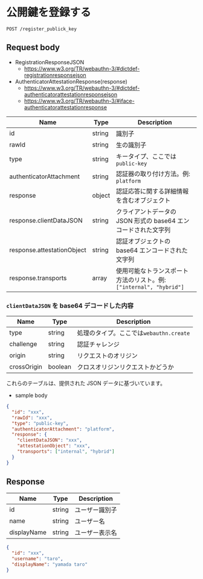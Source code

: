 # 公開鍵を登録する

```
POST /register_publick_key
```

## Request body

- RegistrationResponseJSON
  - https://www.w3.org/TR/webauthn-3/#dictdef-registrationresponsejson
- AuthenticatorAttestationResponse(response)
  - https://www.w3.org/TR/webauthn-3/#dictdef-authenticatorattestationresponsejson
  - https://www.w3.org/TR/webauthn-3/#iface-authenticatorattestationresponse

| Name                       | Type          | Description                                                        |
| -------------------------- | ------------- | ------------------------------------------------------------------ |
| id                         | string        | 識別子                                                             |
| rawId                      | string        | 生の識別子                                                         |
| type                       | string        | キータイプ、ここでは`public-key`                                   |
| authenticatorAttachment    | string        | 認証器の取り付け方法。例: `platform`                               |
| response                   | object        | 認証応答に関する詳細情報を含むオブジェクト                         |
| response.clientDataJSON    | string        | クライアントデータの JSON 形式の base64 エンコードされた文字列     |
| response.attestationObject | string        | 認証オブジェクトの base64 エンコードされた文字列                   |
| response.transports        | array<string> | 使用可能なトランスポート方法のリスト。例: `["internal", "hybrid"]` |

### `clientDataJSON` を base64 デコードした内容

| Name        | Type    | Description                             |
| ----------- | ------- | --------------------------------------- |
| type        | string  | 処理のタイプ。ここでは`webauthn.create` |
| challenge   | string  | 認証チャレンジ                          |
| origin      | string  | リクエストのオリジン                    |
| crossOrigin | boolean | クロスオリジンリクエストかどうか        |

これらのテーブルは、提供された JSON データに基づいています。

- sample body

```json
{
  "id": "xxx",
  "rawId": "xxx",
  "type": "public-key",
  "authenticatorAttachment": "platform",
  "response": {
    "clientDataJSON": "xxx",
    "attestationObject": "xxx",
    "transports": ["internal", "hybrid"]
  }
}
```

## Response

| Name        | Type   | Description    |
| ----------- | ------ | -------------- |
| id          | string | ユーザー識別子 |
| name        | string | ユーザー名     |
| displayName | string | ユーザー表示名 |

```json
{
  "id": "xxx",
  "username": "taro",
  "displayName": "yamada taro"
}
```

